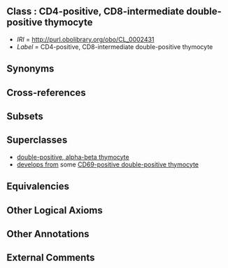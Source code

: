 
## Class : CD4-positive, CD8-intermediate double-positive thymocyte

 * *IRI* = http://purl.obolibrary.org/obo/CL_0002431
 * *Label* = CD4-positive, CD8-intermediate double-positive thymocyte

## Synonyms


## Cross-references


## Subsets


## Superclasses

 * [double-positive, alpha-beta thymocyte](../../CL/09/CL_0000809.md)
 * [develops from](../../RO/02/RO_0002202.md) some [CD69-positive double-positive thymocyte](../../CL/29/CL_0002429.md)

## Equivalencies


## Other Logical Axioms


## Other Annotations


## External Comments

